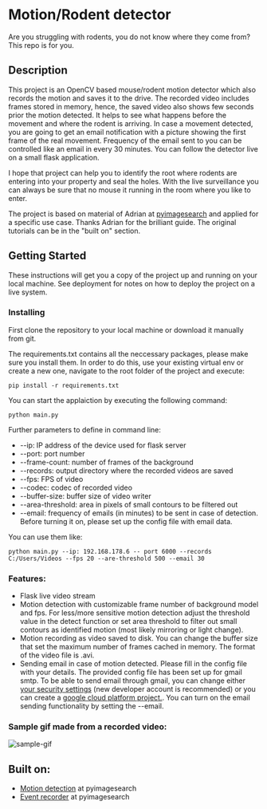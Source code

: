 # Motion/Rodent detector

Are you struggling with rodents, you do not know where they come from? This repo is for you.

## Description
This project is an OpenCV based mouse/rodent motion detector which also records the motion and saves it to the drive.
The recorded video includes frames stored in memory, hence, the saved video also shows few seconds prior the motion detected.
It helps to see what happens before the movement and where the rodent is arriving. In case a movement detected, you are going to get
an email notification with a picture showing the first frame of the real movement. Frequency of the email sent to you can be controlled
like an email in every 30 minutes.
You can follow the detector live on a small flask application.

I hope that project can help you to identify the root where rodents are entering into your property and seal the holes.
With the live surveillance you can always be sure that no mouse it running in the room where you like to enter. 

The project is based on material of Adrian at [pyimagesearch](https://www.pyimagesearch.com/) and applied for a specific use case. 
Thanks Adrian for the brilliant guide. The original tutorials can be in the "built on" section.

## Getting Started

These instructions will get you a copy of the project up and running on your local machine. See deployment for notes on how to deploy the project on a live system.

### Installing

First clone the repository to your local machine or download it manually from git.

The requirements.txt contains all the neccessary packages, please make sure you install them. In order to do this, use your existing virtual env or create a new one, navigate to the root folder of the project and execute:

```
pip install -r requirements.txt
```

You can start the applaiction by executing the following command:

```
python main.py
```

Further parameters to define in command line:
* --ip: IP address of the device used for flask server
* --port: port number
* --frame-count: number of frames of the background
* --records: output directory where the recorded videos are saved
* --fps: FPS of video
* --codec: codec of recorded video
* --buffer-size: buffer size of video writer
* --area-threshold: area in pixels of small contours to be filtered out
* --email: frequency of emails (in minutes) to be sent in case of detection. Before turning it on, please set up the config file with email data.

You can use them like:
```
python main.py --ip: 192.168.178.6 -- port 6000 --records C:/Users/Videos --fps 20 --are-threshold 500 --email 30
```

### Features:
* Flask live video stream
* Motion detection with customizable frame number of background model and fps. For less/more sensitive motion detection adjust the threshold value in the detect function or set area threshold to 
filter out small contours as identified motion (most likely mirroring or light change).
* Motion recording as video saved to disk. You can change the buffer size that set the maximum number of frames cached in memory. The format of the video file is .avi.
* Sending email in case of motion detected. Please fill in the config file with your details. The provided config file has been set up for gmail smtp. To be able to send email through gmail, 
you can change either [your security settings](https://myaccount.google.com/lesssecureapps) (new developer account is recommended) or you can create a [google cloud platform project.](https://developers.google.com/gmail/api/quickstart/python).
You can turn on the email sending functionality by setting the --email.
  
 ### Sample gif made from a recorded video:
 ![sample-gif](https://github.com/sand-ki/roedent-motion-detector/blob/main/assets/mouse.gif)
 
 ## Built on:
* [Motion detection](https://www.pyimagesearch.com/2015/06/01/home-surveillance-and-motion-detection-with-the-raspberry-pi-python-and-opencv/) at pyimagesearch
* [Event recorder](https://www.pyimagesearch.com/2016/02/29/saving-key-event-video-clips-with-opencv/) at pyimagesearch
